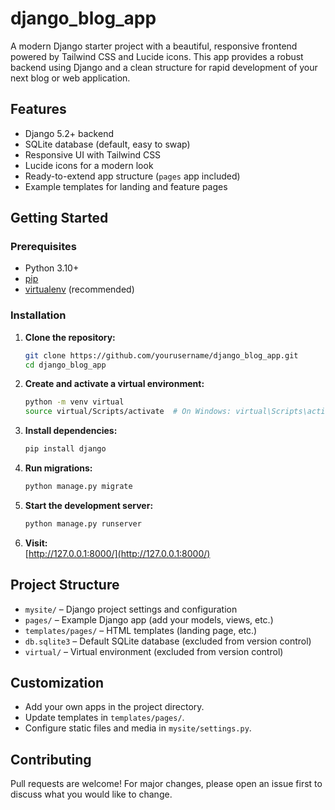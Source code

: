 # django_blog_app

A modern Django starter project with a beautiful, responsive frontend powered by Tailwind CSS and Lucide icons. This app provides a robust backend using Django and a clean structure for rapid development of your next blog or web application.

## Features

- Django 5.2+ backend
- SQLite database (default, easy to swap)
- Responsive UI with Tailwind CSS
- Lucide icons for a modern look
- Ready-to-extend app structure (`pages` app included)
- Example templates for landing and feature pages

## Getting Started

### Prerequisites

- Python 3.10+
- [pip](https://pip.pypa.io/en/stable/)
- [virtualenv](https://virtualenv.pypa.io/en/latest/) (recommended)

### Installation

1. **Clone the repository:**
   ```sh
   git clone https://github.com/yourusername/django_blog_app.git
   cd django_blog_app
   ```

2. **Create and activate a virtual environment:**
   ```sh
   python -m venv virtual
   source virtual/Scripts/activate  # On Windows: virtual\Scripts\activate
   ```

3. **Install dependencies:**
   ```sh
   pip install django
   ```

4. **Run migrations:**
   ```sh
   python manage.py migrate
   ```

5. **Start the development server:**
   ```sh
   python manage.py runserver
   ```

6. **Visit:**  
   [http://127.0.0.1:8000/](http://127.0.0.1:8000/)

## Project Structure

- `mysite/` – Django project settings and configuration
- `pages/` – Example Django app (add your models, views, etc.)
- `templates/pages/` – HTML templates (landing page, etc.)
- `db.sqlite3` – Default SQLite database (excluded from version control)
- `virtual/` – Virtual environment (excluded from version control)

## Customization

- Add your own apps in the project directory.
- Update templates in `templates/pages/`.
- Configure static files and media in `mysite/settings.py`.

## Contributing

Pull requests are welcome! For major changes, please open an issue first to discuss what you would like to change.


